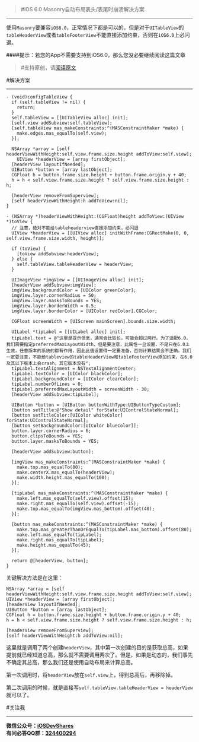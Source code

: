 >#iOS 6.0 Masonry自动布局表头/表尾时崩溃解决方案

---
使用`Masonry`要兼容`iOS6.0`，正常情况下都是可以的。但是对于`UITableView`的`tableHeaderView`或者`tableFooterView`不能直接添加约束，否则在`iOS6.0`上必闪退。

####提示：若您的App不需要支持到iOS6.0，那么您没必要继续阅读这篇文章

>#支持原创，请[阅读原文](http://www.henishuo.com/ios-6-0-masonry-header-footer-crash/)


#解决方案

---

```
- (void)configTableView {
  if (self.tableView != nil) {
    return;
  }
  self.tableView = [[UITableView alloc] init];
  [self.view addSubview:self.tableView];
  [self.tableView mas_makeConstraints:^(MASConstraintMaker *make) {
    make.edges.mas_equalTo(self.view);
  }];
  
  NSArray *array = [self headerViewWithHeight:self.view.frame.size.height addToView:self.view];
    UIView *headerView = [array firstObject];
  [headerView layoutIfNeeded];
  UIButton *button = [array lastObject];
  CGFloat h = button.frame.size.height + button.frame.origin.y + 40;
  h = h < self.view.frame.size.height ? self.view.frame.size.height : h;
  
  [headerView removeFromSuperview];
  [self headerViewWithHeight:h addToView:nil];
}

- (NSArray *)headerViewWithHeight:(CGFloat)height addToView:(UIView *)toView {
  // 注意，绝对不能给tableheaderview直接添加约束，必闪退
  UIView *headerView = [[UIView alloc] initWithFrame:CGRectMake(0, 0, self.view.frame.size.width, height)];
  
  if (toView) {
    [toView addSubview:headerView];
  } else {
    self.tableView.tableHeaderView = headerView;
  }
  
  UIImageView *imgView = [[UIImageView alloc] init];
  [headerView addSubview:imgView];
  imgView.backgroundColor = [UIColor greenColor];
  imgView.layer.cornerRadius = 50;
  imgView.layer.masksToBounds = YES;
  imgView.layer.borderWidth = 0.5;
  imgView.layer.borderColor = [UIColor redColor].CGColor;
  
  CGFloat screenWidth = [UIScreen mainScreen].bounds.size.width;
  
  UILabel *tipLabel = [[UILabel alloc] init];
  tipLabel.text = @"这里是提示信息，通常会比较长，可能会超过两行。为了适配6.0，我们需要指定preferredMaxLayoutWidth，但是要注意，此属性一旦设置，不是只在6.0上生效，任意版本的系统的都有作用，因此此值设置得一定要准备，否则计算结果会不正确。我们一定要注意，不能给tableview的tableHeaderView和tableFooterView添加约束，在6.0及其以下版本上会crash，其它版本没有";
  tipLabel.textAlignment = NSTextAlignmentCenter;
  tipLabel.textColor = [UIColor blackColor];
  tipLabel.backgroundColor = [UIColor clearColor];
  tipLabel.numberOfLines = 0;
  tipLabel.preferredMaxLayoutWidth = screenWidth - 30;
  [headerView addSubview:tipLabel];
  
  UIButton *button = [UIButton buttonWithType:UIButtonTypeCustom];
  [button setTitle:@"Show detail" forState:UIControlStateNormal];
  [button setTitleColor:[UIColor whiteColor] forState:UIControlStateNormal];
  [button setBackgroundColor:[UIColor blueColor]];
  button.layer.cornerRadius = 6;
  button.clipsToBounds = YES;
  button.layer.masksToBounds = YES;
  
  [headerView addSubview:button];
  
  [imgView mas_makeConstraints:^(MASConstraintMaker *make) {
    make.top.mas_equalTo(80);
    make.centerX.mas_equalTo(headerView);
    make.width.height.mas_equalTo(100);
  }];
  
  [tipLabel mas_makeConstraints:^(MASConstraintMaker *make) {
    make.left.mas_equalTo(self.view).offset(15);
    make.right.mas_equalTo(self.view).offset(-15);
    make.top.mas_equalTo(imgView.mas_bottom).offset(40);
  }];
  
  [button mas_makeConstraints:^(MASConstraintMaker *make) {
    make.top.mas_greaterThanOrEqualTo(tipLabel.mas_bottom).offset(80);
    make.left.mas_equalTo(tipLabel);
    make.right.mas_equalTo(tipLabel);
    make.height.mas_equalTo(45);
  }];
  
  return @[headerView, button];
}
```

关键解决方法是在这里：

```
NSArray *array = [self headerViewWithHeight:self.view.frame.size.height addToView:self.view];
UIView *headerView = [array firstObject];
[headerView layoutIfNeeded];
UIButton *button = [array lastObject];
CGFloat h = button.frame.size.height + button.frame.origin.y + 40;
h = h < self.view.frame.size.height ? self.view.frame.size.height : h;
  
[headerView removeFromSuperview];
[self headerViewWithHeight:h addToView:nil];
```

这里就是调用了两个创建`headerView`，其中第一次创建的目的是获取总高，如果提前就已经知道总高，那么就不需要调用两次了。但是，如果是动态的，我们事先不确定其总高，那么我们还是使用自动布局来计算总高。

第一次调用时，将`headerView`放在`self.view`上，得到总高后，再移除掉。

第二次调用的时候，就是直接写`self.tableView.tableHeaderView = headerView`就可以了。

#关注我

---
**微信公众号：[iOSDevShares](http://www.henishuo.com/ios-6-0-masonry-header-footer-crash/)**<br>
**有问必答QQ群：[324400294](http://www.henishuo.com/ios-6-0-masonry-header-footer-crash/)**


